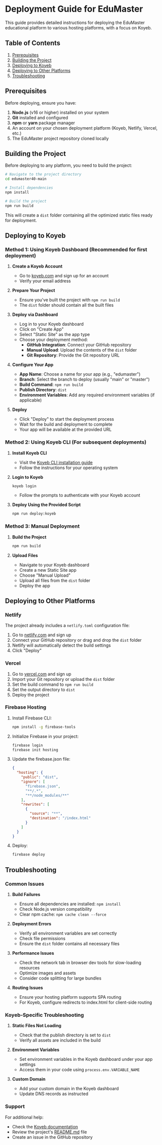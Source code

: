 # Deployment Guide for EduMaster

This guide provides detailed instructions for deploying the EduMaster educational platform to various hosting platforms, with a focus on Koyeb.

## Table of Contents
1. [Prerequisites](#prerequisites)
2. [Building the Project](#building-the-project)
3. [Deploying to Koyeb](#deploying-to-koyeb)
4. [Deploying to Other Platforms](#deploying-to-other-platforms)
5. [Troubleshooting](#troubleshooting)

## Prerequisites

Before deploying, ensure you have:

1. **Node.js** (v16 or higher) installed on your system
2. **Git** installed and configured
3. **npm** or **yarn** package manager
4. An account on your chosen deployment platform (Koyeb, Netlify, Vercel, etc.)
5. The EduMaster project repository cloned locally

## Building the Project

Before deploying to any platform, you need to build the project:

```bash
# Navigate to the project directory
cd edumaster40-main

# Install dependencies
npm install

# Build the project
npm run build
```

This will create a `dist` folder containing all the optimized static files ready for deployment.

## Deploying to Koyeb

### Method 1: Using Koyeb Dashboard (Recommended for first deployment)

1. **Create a Koyeb Account**
   - Go to [koyeb.com](https://www.koyeb.com/) and sign up for an account
   - Verify your email address

2. **Prepare Your Project**
   - Ensure you've built the project with `npm run build`
   - The `dist` folder should contain all the built files

3. **Deploy via Dashboard**
   - Log in to your Koyeb dashboard
   - Click on "Create App"
   - Select "Static Site" as the app type
   - Choose your deployment method:
     - **GitHub Integration**: Connect your GitHub repository
     - **Manual Upload**: Upload the contents of the `dist` folder
     - **Git Repository**: Provide the Git repository URL

4. **Configure Your App**
   - **App Name**: Choose a name for your app (e.g., "edumaster")
   - **Branch**: Select the branch to deploy (usually "main" or "master")
   - **Build Command**: `npm run build`
   - **Publish Directory**: `dist`
   - **Environment Variables**: Add any required environment variables (if applicable)

5. **Deploy**
   - Click "Deploy" to start the deployment process
   - Wait for the build and deployment to complete
   - Your app will be available at the provided URL

### Method 2: Using Koyeb CLI (For subsequent deployments)

1. **Install Koyeb CLI**
   - Visit the [Koyeb CLI installation guide](https://www.koyeb.com/docs/cli/installation)
   - Follow the instructions for your operating system

2. **Login to Koyeb**
   ```bash
   koyeb login
   ```
   - Follow the prompts to authenticate with your Koyeb account

3. **Deploy Using the Provided Script**
   ```bash
   npm run deploy:koyeb
   ```

### Method 3: Manual Deployment

1. **Build the Project**
   ```bash
   npm run build
   ```

2. **Upload Files**
   - Navigate to your Koyeb dashboard
   - Create a new Static Site app
   - Choose "Manual Upload"
   - Upload all files from the `dist` folder
   - Deploy the app

## Deploying to Other Platforms

### Netlify

The project already includes a `netlify.toml` configuration file:

1. Go to [netlify.com](https://www.netlify.com/) and sign up
2. Connect your GitHub repository or drag and drop the `dist` folder
3. Netlify will automatically detect the build settings
4. Click "Deploy"

### Vercel

1. Go to [vercel.com](https://vercel.com/) and sign up
2. Import your Git repository or upload the `dist` folder
3. Set the build command to `npm run build`
4. Set the output directory to `dist`
5. Deploy the project

### Firebase Hosting

1. Install Firebase CLI:
   ```bash
   npm install -g firebase-tools
   ```

2. Initialize Firebase in your project:
   ```bash
   firebase login
   firebase init hosting
   ```

3. Update the firebase.json file:
   ```json
   {
     "hosting": {
       "public": "dist",
       "ignore": [
         "firebase.json",
         "**/.*",
         "**/node_modules/**"
       ],
       "rewrites": [
         {
           "source": "**",
           "destination": "/index.html"
         }
       ]
     }
   }
   ```

4. Deploy:
   ```bash
   firebase deploy
   ```

## Troubleshooting

### Common Issues

1. **Build Failures**
   - Ensure all dependencies are installed: `npm install`
   - Check Node.js version compatibility
   - Clear npm cache: `npm cache clean --force`

2. **Deployment Errors**
   - Verify all environment variables are set correctly
   - Check file permissions
   - Ensure the `dist` folder contains all necessary files

3. **Performance Issues**
   - Check the network tab in browser dev tools for slow-loading resources
   - Optimize images and assets
   - Consider code splitting for large bundles

4. **Routing Issues**
   - Ensure your hosting platform supports SPA routing
   - For Koyeb, configure redirects to index.html for client-side routing

### Koyeb-Specific Troubleshooting

1. **Static Files Not Loading**
   - Check that the publish directory is set to `dist`
   - Verify all assets are included in the build

2. **Environment Variables**
   - Set environment variables in the Koyeb dashboard under your app settings
   - Access them in your code using `process.env.VARIABLE_NAME`

3. **Custom Domain**
   - Add your custom domain in the Koyeb dashboard
   - Update DNS records as instructed

### Support

For additional help:
- Check the [Koyeb documentation](https://www.koyeb.com/docs)
- Review the project's [README.md](README.md) file
- Create an issue in the GitHub repository